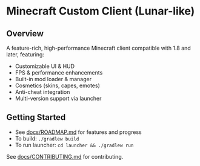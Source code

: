 # Minecraft Custom Client (Lunar-like)

## Overview

A feature-rich, high-performance Minecraft client compatible with 1.8 and later, featuring:
- Customizable UI & HUD
- FPS & performance enhancements
- Built-in mod loader & manager
- Cosmetics (skins, capes, emotes)
- Anti-cheat integration
- Multi-version support via launcher

## Getting Started

- See [docs/ROADMAP.md](docs/ROADMAP.md) for features and progress
- To build: `./gradlew build`
- To run launcher: `cd launcher && ./gradlew run`

See [docs/CONTRIBUTING.md](docs/CONTRIBUTING.md) for contributing.